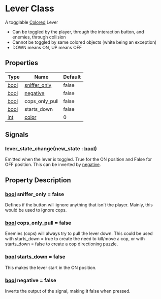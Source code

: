 # Lever Class
A togglable [Colored](../colors.md) Lever
- Can be toggled by the player, through the interaction button, and enemies, through collision
- Cannot be toggled by same colored objects (white being an exception)
- DOWN means ON, UP means OFF


## Properties
| Type |  Name | Default |
| ---- | ----- | ------- |
|[bool](https://docs.godotengine.org/en/stable/classes/class_bool.html#class-bool)|[sniffer_only](#bool-sniffer_only--false)|false|
|[bool](https://docs.godotengine.org/en/stable/classes/class_bool.html#class-bool)|[negative](#bool-negative--false)|false|
|[bool](https://docs.godotengine.org/en/stable/classes/class_bool.html#class-bool)|cops_only_pull|false|
|[bool](https://docs.godotengine.org/en/stable/classes/class_bool.html#class-bool)|starts_down|false|
| [int](https://docs.godotengine.org/en/stable/classes/class_int.html#class-int)  | [color](../colors.md) | 0 |


## Signals

### lever_state_change(new_state : [bool](https://docs.godotengine.org/en/stable/classes/class_bool.html#class-bool))
Emitted when the lever is toggled. True for the ON position and False for OFF position. This can be inverted by [negative](#bool-negative--false).


## Property Description

### [bool](https://docs.godotengine.org/en/stable/classes/class_bool.html#class-bool) sniffer_only = false
Defines if the button will ignore anything that isn't the player. Mainly, this would be used to ignore cops.

### [bool](https://docs.godotengine.org/en/stable/classes/class_bool.html#class-bool) cops_only_pull = false
Enemies (cops) will always try to pull the lever down. This could be used with starts_down = true to create the need to kill/move a cop, or with starts_down = false to create a cop directioning puzzle.

### [bool](https://docs.godotengine.org/en/stable/classes/class_bool.html#class-bool) starts_down = false
This makes the lever start in the ON position.

### [bool](https://docs.godotengine.org/en/stable/classes/class_bool.html#class-bool) negative = false
Inverts the output of the signal, making it false when pressed.